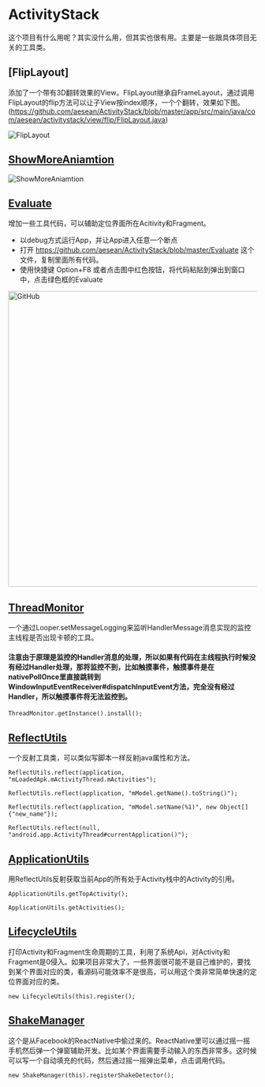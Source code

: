 # ActivityStack    
这个项目有什么用呢？其实没什么用，但其实也很有用。主要是一些跟具体项目无关的工具类。

## [FlipLayout]
添加了一个带有3D翻转效果的View。FlipLayout继承自FrameLayout，通过调用FlipLayout的flip方法可以让子View按index顺序，一个个翻转，效果如下图。
(https://github.com/aesean/ActivityStack/blob/master/app/src/main/java/com/aesean/activitystack/view/flip/FlipLayout.java)

![FlipLayout](https://github.com/aesean/ActivityStack/blob/master/flip_layout.gif)

## [ShowMoreAniamtion](https://github.com/aesean/ActivityStack/blob/master/app/src/main/java/com/aesean/activitystack/utils/TextViewUtils.java)
![ShowMoreAniamtion](https://github.com/aesean/ActivityStack/blob/master/show_more_animation.gif)

## [Evaluate](https://github.com/aesean/ActivityStack/blob/master/Evaluate)
增加一些工具代码，可以辅助定位界面所在Acitivity和Fragment。
* 以debug方式运行App，并让App进入任意一个断点
* 打开 https://github.com/aesean/ActivityStack/blob/master/Evaluate 这个文件，复制里面所有代码。
* 使用快捷键 Option+F8 或者点击图中红色按钮，将代码粘贴到弹出到窗口中，点击绿色框的Evaluate
<img src="https://github.com/aesean/ActivityStack/blob/master/evaluate.png" alt="GitHub" title="Evaluate" width="990" height="600" />


## [ThreadMonitor](https://github.com/aesean/ActivityStack/blob/master/app/src/main/java/com/aesean/activitystack/utils/ThreadMonitor.java "BlockUtils")
一个通过Looper.setMessageLogging来监听HandlerMessage消息实现的监控主线程是否出现卡顿的工具。
#### 注意由于原理是监控的Handler消息的处理，所以如果有代码在主线程执行时候没有经过Handler处理，那将监控不到，比如触摸事件，触摸事件是在nativePollOnce里直接跳转到WindowInputEventReceiver#dispatchInputEvent方法，完全没有经过Handler，所以触摸事件将无法监控到。
<pre><code>ThreadMonitor.getInstance().install();</code></pre>

## [ReflectUtils](https://github.com/aesean/ActivityStack/blob/master/app/src/main/java/com/aesean/activitystack/utils/ReflectUtils.java "ReflectUtils")
一个反射工具类，可以类似写脚本一样反射java属性和方法。
<pre><code>ReflectUtils.reflect(application, "mLoadedApk.mActivityThread.mActivities");</code></pre>
<pre><code>ReflectUtils.reflect(application, "mModel.getName().toString()");</code></pre>
<pre><code>ReflectUtils.reflect(application, "mModel.setName(%1)", new Object[]{"new_name"});</code></pre>
<pre><code>ReflectUtils.reflect(null, "android.app.ActivityThread#currentApplication()");</code></pre>

## [ApplicationUtils](https://github.com/aesean/ActivityStack/blob/master/app/src/main/java/com/aesean/activitystack/utils/ApplicationUtils.java "ApplicationUtils")
用ReflectUtils反射获取当前App的所有处于Activity栈中的Activity的引用。
<pre><code>ApplicationUtils.getTopActivity();</code></pre>
<pre><code>ApplicationUtils.getActivities();</code></pre>

## [LifecycleUtils](https://github.com/aesean/ActivityStack/blob/master/app/src/main/java/com/aesean/activitystack/utils/LifecycleUtils.java "LifecycleUtils")
打印Activity和Fragment生命周期的工具，利用了系统Api，对Activity和Fragment是0侵入。如果项目非常大了，一些界面很可能不是自己维护的，要找到某个界面对应的类，看源码可能效率不是很高，可以用这个类非常简单快速的定位界面对应的类。
<pre><code>new LifecycleUtils(this).register();</code></pre>

## [ShakeManager](https://github.com/aesean/ActivityStack/blob/master/app/src/main/java/com/aesean/activitystack/utils/shake/ShakeManager.java "ShakeManager")
这个是从Facebook的ReactNative中偷过来的。ReactNative里可以通过摇一摇手机然后弹一个弹窗辅助开发。比如某个界面需要手动输入的东西非常多。这时候可以写一个自动填充的代码，然后通过摇一摇弹出菜单，点击调用代码。
<pre><code>new ShakeManager(this).registerShakeDetector();</code></pre>

